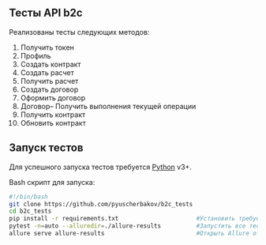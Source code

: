 ## Тесты API b2c 

Реализованы тесты следующих методов:

1) Получить токен
2) Профиль
3) Создать контракт
4) Создать расчет
5) Получить расчет
6) Создать договор
7) Оформить договор
8) Договор– Получить выполнения текущей операции
9) Получить контракт
10) Обновить контракт

## Запуск тестов

Для успешного запуска тестов требуется  [Python](https://www.python.org/) v3+.

Bash скрипт для запуска:
```sh
#!/bin/bash
git clone https://github.com/pyuscherbakov/b2c_tests 
cd b2c_tests                                         
pip install -r requirements.txt                      #Установить требуемые плагины python
pytest -n=auto --alluredir=./allure-results          #Запустить все тесты и сформировать Allure отчет
allure serve allure-results                          #Открыть Allure отчет
```
